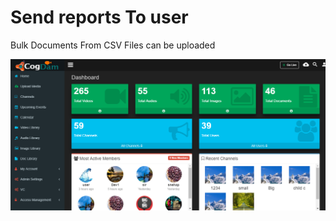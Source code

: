 # Send reports To user

Bulk Documents From CSV Files can be uploaded

![](../.gitbook/assets/image%20%28105%29.png)

